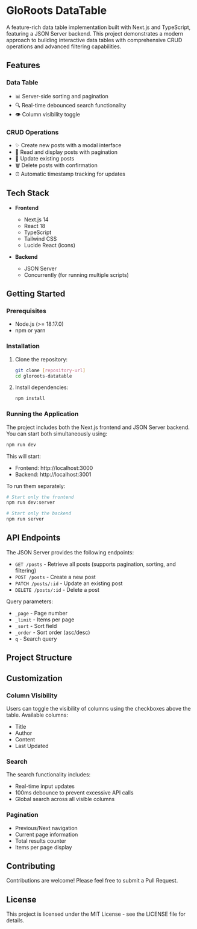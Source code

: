 # GloRoots DataTable

A feature-rich data table implementation built with Next.js and TypeScript, featuring a JSON Server backend. This project demonstrates a modern approach to building interactive data tables with comprehensive CRUD operations and advanced filtering capabilities.

## Features

### Data Table

- 📊 Server-side sorting and pagination
- 🔍 Real-time debounced search functionality
- 👁️ Column visibility toggle

### CRUD Operations

- ✨ Create new posts with a modal interface
- 📖 Read and display posts with pagination
- 📝 Update existing posts
- 🗑️ Delete posts with confirmation
- ⏰ Automatic timestamp tracking for updates

## Tech Stack

- **Frontend**

  - Next.js 14
  - React 18
  - TypeScript
  - Tailwind CSS
  - Lucide React (icons)

- **Backend**
  - JSON Server
  - Concurrently (for running multiple scripts)

## Getting Started

### Prerequisites

- Node.js (>= 18.17.0)
- npm or yarn

### Installation

1. Clone the repository:

   ```bash
   git clone [repository-url]
   cd gloroots-datatable
   ```

2. Install dependencies:
   ```bash
   npm install
   ```

### Running the Application

The project includes both the Next.js frontend and JSON Server backend. You can start both simultaneously using:

```bash
npm run dev
```

This will start:

- Frontend: http://localhost:3000
- Backend: http://localhost:3001

To run them separately:

```bash
# Start only the frontend
npm run dev:server

# Start only the backend
npm run server
```

## API Endpoints

The JSON Server provides the following endpoints:

- `GET /posts` - Retrieve all posts (supports pagination, sorting, and filtering)
- `POST /posts` - Create a new post
- `PATCH /posts/:id` - Update an existing post
- `DELETE /posts/:id` - Delete a post

Query parameters:

- `_page` - Page number
- `_limit` - Items per page
- `_sort` - Sort field
- `_order` - Sort order (asc/desc)
- `q` - Search query

## Project Structure

## Customization

### Column Visibility

Users can toggle the visibility of columns using the checkboxes above the table. Available columns:

- Title
- Author
- Content
- Last Updated

### Search

The search functionality includes:

- Real-time input updates
- 100ms debounce to prevent excessive API calls
- Global search across all visible columns

### Pagination

- Previous/Next navigation
- Current page information
- Total results counter
- Items per page display

## Contributing

Contributions are welcome! Please feel free to submit a Pull Request.

## License

This project is licensed under the MIT License - see the LICENSE file for details.
